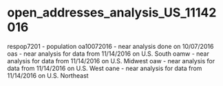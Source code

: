 # open_addresses_analysis_US_11142016

respop7201 - population
oa10072016 - near analysis done on 10/07/2016
oas - near analysis for data from 11/14/2016 on U.S. South
oamw - near analysis for data from 11/14/2016 on U.S. Midwest
oaw - near analysis for data from 11/14/2016 on U.S. West
oane - near analysis for data from 11/14/2016 on U.S. Northeast
